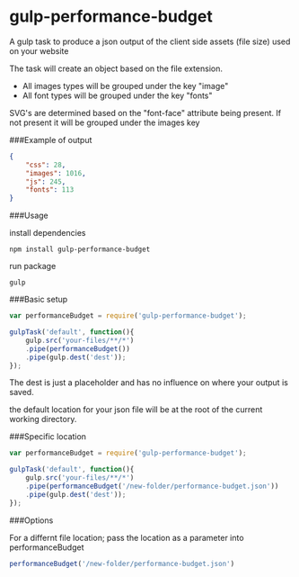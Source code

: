 # gulp-performance-budget

A gulp task to produce a json output of the client side assets (file size) used on your website

The task will create an object based on the file extension. 

* All images types will be grouped under the key "image"
* All font types will be grouped under the key "fonts"

SVG's are determined based on the "font-face" attribute being present. If not present it will be grouped under the images key

###Example of output

```json
{
	"css": 28,
	"images": 1016,
	"js": 245,
	"fonts": 113
}
```

###Usage

install dependencies

```
npm install gulp-performance-budget
```

run package

```
gulp
```

###Basic setup
```javascript
var performanceBudget = require('gulp-performance-budget');

gulpTask('default', function(){
	gulp.src('your-files/**/*')
    .pipe(performanceBudget())
    .pipe(gulp.dest('dest'));
});

```
The dest is just a placeholder and has no influence on where your output is saved.

the default location for your json file will be at the root of the current working directory.

###Specific location

```javascript
var performanceBudget = require('gulp-performance-budget');

gulpTask('default', function(){
	gulp.src('your-files/**/*')
    .pipe(performanceBudget('/new-folder/performance-budget.json'))
    .pipe(gulp.dest('dest'));
});

```

###Options

For a differnt file location; pass the location as a parameter into performanceBudget

```javascript
performanceBudget('/new-folder/performance-budget.json')
```


